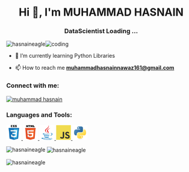 <h1 align="center">Hi 👋, I'm MUHAMMAD HASNAIN</h1>
<h3 align="center">DataScientist Loading ...</h3>
<img align="right" alt="coding" width="400" src="https://user-images.githubusercontent.com/55389276/140866485-8fb1c876-9a8f-4d6a-98dc-08c4981eaf70.gif">
<p align="left"> <img src="https://komarev.com/ghpvc/?username=hasnaineagle&label=Profile%20views&color=0e75b6&style=flat" alt="hasnaineagle" /> </p>

- 🌱 I’m currently learning Python Libraries

- 📫 How to reach me **muhammadhasnainnawaz161@gmail.com**

<h3 align="left">Connect with me:</h3>
<p align="left">
<a href="https://linkedin.com/in/muhammad hasnain" target="blank"><img align="center" src="https://raw.githubusercontent.com/rahuldkjain/github-profile-readme-generator/master/src/images/icons/Social/linked-in-alt.svg" alt="muhammad hasnain" height="30" width="40" /></a>
</p>

<h3 align="left">Languages and Tools:</h3>
<p align="left"> <a href="https://www.w3schools.com/css/" target="_blank" rel="noreferrer"> <img src="https://raw.githubusercontent.com/devicons/devicon/master/icons/css3/css3-original-wordmark.svg" alt="css3" width="40" height="40"/> </a> <a href="https://www.w3.org/html/" target="_blank" rel="noreferrer"> <img src="https://raw.githubusercontent.com/devicons/devicon/master/icons/html5/html5-original-wordmark.svg" alt="html5" width="40" height="40"/> </a> <a href="https://www.java.com" target="_blank" rel="noreferrer"> <img src="https://raw.githubusercontent.com/devicons/devicon/master/icons/java/java-original.svg" alt="java" width="40" height="40"/> </a> <a href="https://developer.mozilla.org/en-US/docs/Web/JavaScript" target="_blank" rel="noreferrer"> <img src="https://raw.githubusercontent.com/devicons/devicon/master/icons/javascript/javascript-original.svg" alt="javascript" width="40" height="40"/> </a> <a href="https://www.python.org" target="_blank" rel="noreferrer"> <img src="https://raw.githubusercontent.com/devicons/devicon/master/icons/python/python-original.svg" alt="python" width="40" height="40"/> </a> </p>

<p><img align="left" src="https://github-readme-stats.vercel.app/api/top-langs?username=hasnaineagle&show_icons=true&locale=en&layout=compact" alt="hasnaineagle" /></p>

<p>&nbsp;<img align="center" src="https://github-readme-stats.vercel.app/api?username=hasnaineagle&show_icons=true&locale=en" alt="hasnaineagle" /></p>

<p><img align="center" src="https://github-readme-streak-stats.herokuapp.com/?user=hasnaineagle&" alt="hasnaineagle" /></p>
